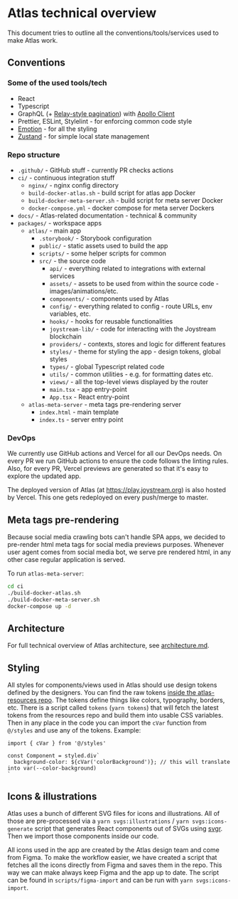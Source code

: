 # Atlas technical overview

This document tries to outline all the conventions/tools/services used to make Atlas work.

## Conventions

### Some of the used tools/tech

- React
- Typescript
- GraphQL (+ [Relay-style pagination](https://graphql.org/learn/pagination/)) with [Apollo Client](https://www.apollographql.com/docs/react/)
- Prettier, ESLint, Stylelint - for enforcing common code style
- [Emotion](https://emotion.sh/) - for all the styling
- [Zustand](https://github.com/pmndrs/zustand) - for simple local state management

### Repo structure

- `.github/` - GitHub stuff - currently PR checks actions
- `ci/` - continuous integration stuff
  - `nginx/` - nginx config directory
  - `build-docker-atlas.sh` - build script for atlas app Docker
  - `build-docker-meta-server.sh` - build script for meta server Docker
  - `docker-compose.yml` - docker compose for meta server Dockers
- `docs/` - Atlas-related documentation - technical & community
- `packages/` - workspace apps
    - `atlas/` - main app
      - `.storybook/` - Storybook configuration
      - `public/` - static assets used to build the app
      - `scripts/` - some helper scripts for common
      - `src/` - the source code
        - `api/` - everything related to integrations with external services
        - `assets/` - assets to be used from within the source code - images/animations/etc.
        - `components/` - components used by Atlas
        - `config/` - everything related to config - route URLs, env variables, etc.
        - `hooks/` - hooks for reusable functionalities
        - `joystream-lib/` - code for interacting with the Joystream blockchain
        - `providers/` - contexts, stores and logic for different features
        - `styles/` - theme for styling the app - design tokens, global styles
        - `types/` - global Typescript related code
        - `utils/` - common utilities - e.g. for formatting dates etc.
        - `views/` - all the top-level views displayed by the router
        - `main.tsx` - app entry-point
        - `App.tsx` - React entry-point
    - `atlas-meta-server` - meta tags pre-rendering server 
      - `index.html` - main template
      - `index.ts` - server entry point


### DevOps

We currently use GitHub actions and Vercel for all our DevOps needs. On every PR we run GitHub actions to ensure the code follows the linting rules. Also, for every PR, Vercel previews are generated so that it's easy to explore the updated app.

The deployed version of Atlas (at https://play.joystream.org) is also hosted by Vercel. This one gets redeployed on every push/merge to master.

## Meta tags pre-rendering

Because social media crawling bots can't handle SPA apps, we decided to pre-render html meta tags for social media previews purposes.
Whenever user agent comes from social media bot, we serve pre rendered html, in any other case regular application is served.

To run `atlas-meta-server`:
```bash
cd ci
./build-docker-atlas.sh
./build-docker-meta-server.sh
docker-compose up -d
```

## Architecture

For full technical overview of Atlas architecture, see [architecture.md](architecture.md).

## Styling

All styles for components/views used in Atlas should use design tokens defined by the designers. You can find the raw tokens [inside the atlas-resources repo](https://github.com/Joystream/atlas-resources/tree/main/design_tokens). The tokens define things like colors, typography, borders, etc. There is a script called `tokens` (`yarn tokens`) that will fetch the latest tokens from the resources repo and build them into usable CSS variables. Then in any place in the code you can import the `cVar` function from `@/styles` and use any of the tokens. Example:

```tsx
import { cVar } from '@/styles'

const Component = styled.div`
  background-color: ${cVar('colorBackground')}; // this will translate into var(--color-background)
`
```

## Icons & illustrations

Atlas uses a bunch of different SVG files for icons and illustrations. All of those are pre-processed via a `yarn svgs:illustrations` / `yarn svgs:icons-generate` script that generates React components out of SVGs using [svgr](https://github.com/gregberge/svgr). Then we import those components inside our code.

All icons used in the app are created by the Atlas design team and come from Figma. To make the workflow easier, we have created a script that fetches all the icons directly from Figma and saves them in the repo. This way we can make always keep Figma and the app up to date. The script can be found in `scripts/figma-import` and can be run with `yarn svgs:icons-import`.
